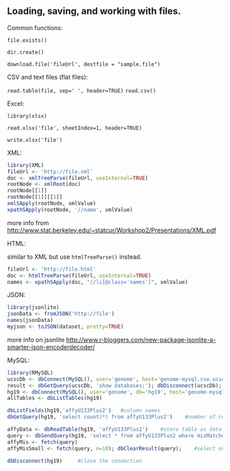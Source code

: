 ## Loading, saving, and working with files.

Common functions:

`file.exists()`

`dir.create()`

`download.file('fileUrl', destfile = "sample.file")`

CSV and text files (flat files):

`read.table(file, sep=' ', header=TRUE)`
`read.csv()`

Excel:

`library(xlsx)`

`read.xlsx('file', sheetIndex=1, header=TRUE)`

`write.xlsx('file')`

XML:

```R
library(XML)
fileUrl <- 'http://file.xml'
doc <- xmlTreeParse(fileUrl, useInternal=TRUE)
rootNode <- xmlRoot(doc)
rootNode[[1]]
rootNode[[1]][[1]]
xmlSApply(rootNode, xmlValue)
xpathSApply(rootNode, '//name', xmlValue)
```

more info from http://www.stat.berkeley.edu/~statcur/Workshop2/Presentations/XML.pdf

HTML:

similar to XML but use `htmlTreeParse()` instead.

```R
fileUrl <- 'http://file.html'
doc <- htmlTreeParse(fileUrl, useInternal=TRUE)
names <- xpathSApply(doc, "//li[@class='names']", xmlValue)
```

JSON:

```R
library(jsonlite)
jsonData <- fromJSON('http://file')
names(jsonData)
myjson <- toJSON(dataset, pretty=TRUE)
```

more info on jsonlite http://www.r-bloggers.com/new-package-jsonlite-a-smarter-json-encoderdecoder/
 
MySQL:

```R
library(RMySQL)
ucscDb <- dbConnect(MySQL(), user='genome', host='genome-mysql.cse.ucsc.edu')
result <- dbGetQuery(ucscDb, 'show databases;'); dbDisconnect(ucscDb);  #list databases (show databases; is a MySQL command)
hg19 <- dbConnect(MySQL(), user='genome', db='hg19', host='genome-mysql.cse.ucsc.edu')  #pick database
allTables <- dbListTables(hg19)

dbListFields(hg19,'affyU133Plus2')   #column names
dbGetQuery(hg19, 'select count(*) from affyU133Plus2')    #number of rows

affyData <- dbReadTable(hg19, 'affyU133Plus2')    #store table as data frame
query <- dbSendQuery(hg19, 'select * from affyU133Plus2 where misMatches between 1 and 3')
affyMis <- fetch(query)
affyMisSmall <- fetch(query, n=10); dbClearResult(query);    #select only the first ten rows

dbDisconnect(hg19)     #close the connection

```
